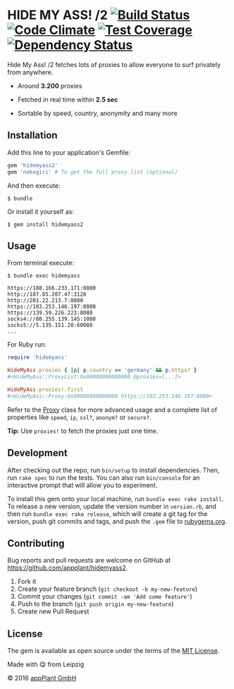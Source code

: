 # HIDE MY ASS! /2 [![Build Status](https://travis-ci.org/appPlant/hidemyass2.svg?branch=master)](https://travis-ci.org/appPlant/hidemyass2) [![Code Climate](https://codeclimate.com/github/appPlant/hidemyass2/badges/gpa.svg)](https://codeclimate.com/github/appPlant/hidemyass2) [![Test Coverage](https://codeclimate.com/github/appPlant/hidemyass2/badges/coverage.svg)](https://codeclimate.com/github/appPlant/hidemyass2/coverage) [![Dependency Status](https://gemnasium.com/badges/github.com/appPlant/hidemyass2.svg)](https://gemnasium.com/github.com/appPlant/hidemyass2)

Hide My Ass! /2 fetches lots of proxies to allow everyone to surf privately from anywhere.

- Around __3.200__ proxies

- Fetched in real time within __2.5 sec__

- Sortable by speed, country, anonymity and many more

## Installation

Add this line to your application's Gemfile:

```ruby
gem 'hidemyass2'
gem 'nokogiri' # To get the full proxy list (optional)
```

And then execute:

    $ bundle

Or install it yourself as:

    $ gem install hidemyass2

## Usage

From terminal execute:

    $ bundle exec hidemyass

    https://188.166.233.171:8080
    http://187.85.207.47:3128
    http://201.22.213.7:8080
    https://103.253.146.197:8080
    https://139.59.226.223:8080
    socks4://80.255.139.145:1080
    socks5://5.135.151.28:60088
    ...

For Ruby run:

```ruby
require 'hidemyass'

HideMyAss.proxies { |p| p.country == 'germany' && p.https? }
#<HideMyAss::ProxyList:0x00000000000000 @proxies=[...]>

HideMyAss.proxies!.first
#<HideMyAss::Proxy:0x00000000000000 https://103.253.146.197:8080>
```

Refer to the [Proxy](https://github.com/appPlant/hidemyass2/blob/master/lib/hidemyass/proxy.rb) class for more advanced usage and a complete list of properties like `speed`, `ip`, `ssl?`, `anonym?` or `secure?`.

__Tip:__ Use `proxies!` to fetch the proxies just one time.

## Development

After checking out the repo, run `bin/setup` to install dependencies. Then, run `rake spec` to run the tests. You can also run `bin/console` for an interactive prompt that will allow you to experiment.

To install this gem onto your local machine, run `bundle exec rake install`. To release a new version, update the version number in `version.rb`, and then run `bundle exec rake release`, which will create a git tag for the version, push git commits and tags, and push the `.gem` file to [rubygems.org](https://rubygems.org).

## Contributing

Bug reports and pull requests are welcome on GitHub at https://github.com/appplant/hidemyass2.

1. Fork it
2. Create your feature branch (`git checkout -b my-new-feature`)
3. Commit your changes (`git commit -am 'Add some feature'`)
4. Push to the branch (`git push origin my-new-feature`)
5. Create new Pull Request


## License

The gem is available as open source under the terms of the [MIT License][license].

Made with :yum: from Leipzig

© 2016 [appPlant GmbH][appplant]

[license]: http://opensource.org/licenses/MIT
[appplant]: www.appplant.de

